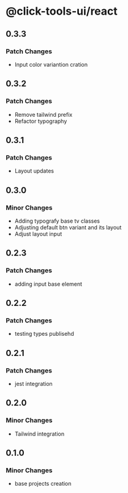 # @click-tools-ui/react

## 0.3.3

### Patch Changes

- Input color variantion cration

## 0.3.2

### Patch Changes

- Remove tailwind prefix
- Refactor typography

## 0.3.1

### Patch Changes

- Layout updates

## 0.3.0

### Minor Changes

- Adding typografy base tv classes
- Adjusting default btn variant and its layout
- Adjust layout input

## 0.2.3

### Patch Changes

- adding input base element

## 0.2.2

### Patch Changes

- testing types publisehd

## 0.2.1

### Patch Changes

- jest integration

## 0.2.0

### Minor Changes

- Tailwind integration

## 0.1.0

### Minor Changes

- base projects creation
